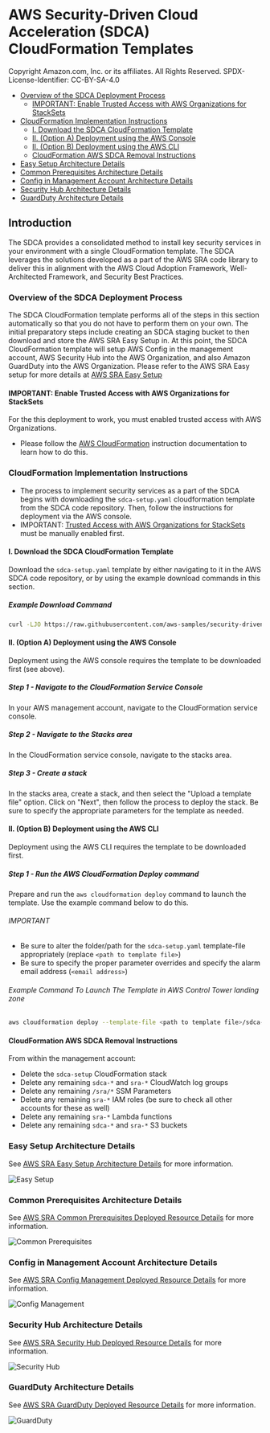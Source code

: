 # AWS Security-Driven Cloud Acceleration (SDCA) CloudFormation Templates <!-- omit in toc -->

Copyright Amazon.com, Inc. or its affiliates. All Rights Reserved. SPDX-License-Identifier: CC-BY-SA-4.0

- [Overview of the SDCA Deployment Process](#overview-of-the-sdca-deployment-process)
  - [IMPORTANT: Enable Trusted Access with AWS Organizations for StackSets](#important-enable-trusted-access-with-aws-organizations-for-stacksets)
- [CloudFormation Implementation Instructions](#cloudformation-implementation-instructions)
  - [I. Download the SDCA CloudFormation Template](#i-download-the-sdca-cloudformation-template)
  - [II. (Option A) Deployment using the AWS Console](#ii-option-a-deployment-using-the-aws-console)
  - [II. (Option B) Deployment using the AWS CLI](#ii-option-b-deployment-using-the-aws-cli)
  - [CloudFormation AWS SDCA Removal Instructions](#cloudformation-aws-sdca-removal-instructions)
- [Easy Setup Architecture Details](#easy-setup-architecture-details)
- [Common Prerequisites Architecture Details](#common-prerequisites-architecture-details)
- [Config in Management Account Architecture Details](#config-in-management-account-architecture-details)
- [Security Hub Architecture Details](#security-hub-architecture-details)
- [GuardDuty Architecture Details](#guardduty-architecture-details)

## Introduction<!-- omit in toc -->

The SDCA provides a consolidated method to install key security services in your environment with a single CloudFormation template.  The SDCA leverages the solutions developed as a part of the AWS SRA code library to deliver this in alignment with the AWS Cloud Adoption Framework, Well-Architected Framework, and Security Best Practices.

### Overview of the SDCA Deployment Process

The SDCA CloudFormation template performs all of the steps in this section automatically so that you do not have to perform them on your own.  The initial preparatory steps include creating an SDCA staging bucket to then download and store the AWS SRA Easy Setup in.  At this point, the SDCA CloudFormation template will setup AWS Config in the management account, AWS Security Hub into the AWS Organization, and also Amazon GuardDuty into the AWS Organization.  Please refer to the AWS SRA Easy setup for more details at [AWS SRA Easy Setup](https://github.com/aws-samples/aws-security-reference-architecture-examples/tree/main/aws_sra_examples/easy_setup)

#### IMPORTANT: Enable Trusted Access with AWS Organizations for StackSets

For the this deployment to work, you must enabled trusted access with AWS Organizations.

- Please follow the [AWS CloudFormation](https://docs.aws.amazon.com/AWSCloudFormation/latest/UserGuide/stacksets-orgs-enable-trusted-access.html) instruction documentation to learn how to do this.

### CloudFormation Implementation Instructions

- The process to implement security services as a part of the SDCA begins with downloading the `sdca-setup.yaml` cloudformation template from the SDCA code repository.  Then, follow the instructions for deployment via the AWS console.
- IMPORTANT: [Trusted Access with AWS Organizations for StackSets](https://docs.aws.amazon.com/AWSCloudFormation/latest/UserGuide/stacksets-orgs-enable-trusted-access.html) must be manually enabled first.

#### I. Download the SDCA CloudFormation Template

Download the `sdca-setup.yaml` template by either navigating to it in the AWS SDCA code repository, or by using the example download commands in this section.

##### Example Download Command<!-- omit in toc -->

```bash
curl -LJO https://raw.githubusercontent.com/aws-samples/security-driven-cloud-acceleration/main/CloudFormation/templates/sdca-setup.yaml
```

#### II. (Option A) Deployment using the AWS Console

Deployment using the AWS console requires the template to be downloaded first (see above).

##### Step 1 - Navigate to the CloudFormation Service Console<!-- omit in toc -->

In your AWS management account, navigate to the CloudFormation service console.

##### Step 2 - Navigate to the Stacks area<!-- omit in toc -->

In the CloudFormation service console, navigate to the stacks area.

##### Step 3 - Create a stack<!-- omit in toc -->

In the stacks area, create a stack, and then select the "Upload a template file" option.  Click on "Next", then follow the process to deploy the stack.
Be sure to specify the appropriate parameters for the template as needed.

<!-- - IMPORTANT: If `AWS Organizations` is being used without AWS Control Tower, you must also specify the following parameter values as you create the stack:
  - `pControlTower` as `false`
  - `pLogArchiveAccountId` as the AWS Account Id of the account designated to be the `Log Archive` account.
  - `pSecurityAccountId` as the AWS Account Id of the account designated to be the `Security Tooling` account.
  - `pGovernedRegions` as a list of AWS regions separated by commas -->

#### II. (Option B) Deployment using the AWS CLI

Deployment using the AWS CLI requires the template to be downloaded first.

##### Step 1 - Run the AWS CloudFormation Deploy command<!-- omit in toc -->

Prepare and run the `aws cloudformation deploy` command to launch the template.  Use the example command below to do this.

###### IMPORTANT<!-- omit in toc -->

- Be sure to alter the folder/path for the `sdca-setup.yaml` template-file appropriately (replace `<path to template file>`)
- Be sure to specify the proper parameter overrides and specify the alarm email address (`<email address>`)
<!-- - If `AWS Organizations` is being used without AWS Control Tower, you must also specify the following parameter values as you create the stack:
  - `pControlTower` as `false`
  - `pLogArchiveAccountId` as the AWS Account Id of the account designated to be the `Log Archive` account.
  - `pSecurityAccountId` as the AWS Account Id of the account designated to be the `Security Tooling` account.
  - `pGovernedRegions` as a list of AWS regions separated by commas -->

###### Example Command To Launch The Template in AWS Control Tower landing zone<!-- omit in toc -->

```bash
aws cloudformation deploy --template-file <path to template file>/sdca-setup.yaml --stack-name sdca-setup --capabilities CAPABILITY_NAMED_IAM --parameter-overrides pSRAAlarmEmail=<email address>
```

#### CloudFormation AWS SDCA Removal Instructions

From within the management account:

- Delete the `sdca-setup` CloudFormation stack
- Delete any remaining `sdca-*` and `sra-*` CloudWatch log groups
- Delete any remaining `/sra/*` SSM Parameters
- Delete any remaining `sra-*` IAM roles (be sure to check all other accounts for these as well)
- Delete any remaining `sra-*` Lambda functions
- Delete any remaining `sdca-*` and `sra-*` S3 buckets

### Easy Setup Architecture Details

See [AWS SRA Easy Setup Architecture Details](https://github.com/aws-samples/aws-security-reference-architecture-examples/tree/main/aws_sra_examples/easy_setup#easy-setup-architecture-details) for more information.

![Easy Setup](https://raw.githubusercontent.com/aws-samples/aws-security-reference-architecture-examples/main/aws_sra_examples/easy_setup/assets/SRA-Easy-Setup.png)

### Common Prerequisites Architecture Details

See [AWS SRA Common Prerequisites Deployed Resource Details](https://github.com/aws-samples/aws-security-reference-architecture-examples/tree/main/aws_sra_examples/solutions/common/common_prerequisites#deployed-resource-details) for more information.

![Common Prerequisites](https://raw.githubusercontent.com/aws-samples/aws-security-reference-architecture-examples/main/aws_sra_examples/solutions/common/common_prerequisites/documentation/common-prerequisites.png)

### Config in Management Account Architecture Details

See [AWS SRA Config Management Deployed Resource Details](https://github.com/aws-samples/aws-security-reference-architecture-examples/tree/main/aws_sra_examples/solutions/config/config_management_account#deployed-resource-details) for more information.

![Config Management](https://raw.githubusercontent.com/aws-samples/aws-security-reference-architecture-examples/main/aws_sra_examples/solutions/config/config_management_account/documentation/config-management-account.png)

### Security Hub Architecture Details

See [AWS SRA Security Hub Deployed Resource Details](https://github.com/aws-samples/aws-security-reference-architecture-examples/tree/main/aws_sra_examples/solutions/securityhub/securityhub_org#deployed-resource-details) for more information.

![Security Hub](https://raw.githubusercontent.com/aws-samples/aws-security-reference-architecture-examples/main/aws_sra_examples/solutions/securityhub/securityhub_org/documentation/securityhub-org.png)

### GuardDuty Architecture Details

See [AWS SRA GuardDuty Deployed Resource Details](https://github.com/aws-samples/aws-security-reference-architecture-examples/tree/main/aws_sra_examples/solutions/guardduty/guardduty_org#deployed-resource-details) for more information.

![GuardDuty](https://raw.githubusercontent.com/aws-samples/aws-security-reference-architecture-examples/main/aws_sra_examples/solutions/guardduty/guardduty_org/documentation/guardduty-org.png)
